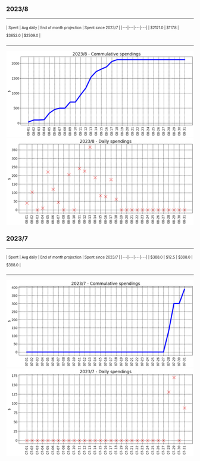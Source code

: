 

### 2023/8


__________________________________
<sub><sup>
| Spent | Avg daily | End of month projection | Spent since 2023/7 |
|---|---|---|---|
| $2121.0  |  $117.8  | $3652.0  |  $2509.0  |
</sub></sup>
__________________________________
![graph_8_sum](graph_8_sum.png)
![graph_8_vals](graph_8_vals.png)


### 2023/7


__________________________________
<sub><sup>
| Spent | Avg daily | End of month projection | Spent since 2023/7 |
|---|---|---|---|
| $388.0  |  $12.5  | $388.0  |  $388.0  |
</sub></sup>
__________________________________
![graph_7_sum](graph_7_sum.png)
![graph_7_vals](graph_7_vals.png)